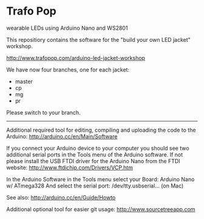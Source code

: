 Trafo Pop
=========

wearable LEDs using Arduino Nano and WS2801

This repositiory contains the software for the "build your own LED jacket" workshop.

http://www.trafopop.com/arduino-led-jacket-workshop

We have now four branches, one for each jacket:

- master
- cp
- mg
- pr

Please switch to your branch.

---

Additional required tool for editing, compiling and uploading the code to the Arduino:
http://arduino.cc/en/Main/Software

If you connect your Arduino device to your computer you should see two additional serial ports in the Tools menu of the Arduino software.
If not please install the USB FTDI driver for the Arduino Nano from the FTDI website:
http://www.ftdichip.com/Drivers/VCP.htm

In the Arduino Software in the Tools menu select your Board: Arduino Nano w/ ATmega328
And select the serial port: /dev/tty.usbserial… (on Mac)

See also: http://arduino.cc/en/Guide/Howto
 
Additional optional tool for easier git usage:
http://www.sourcetreeapp.com
